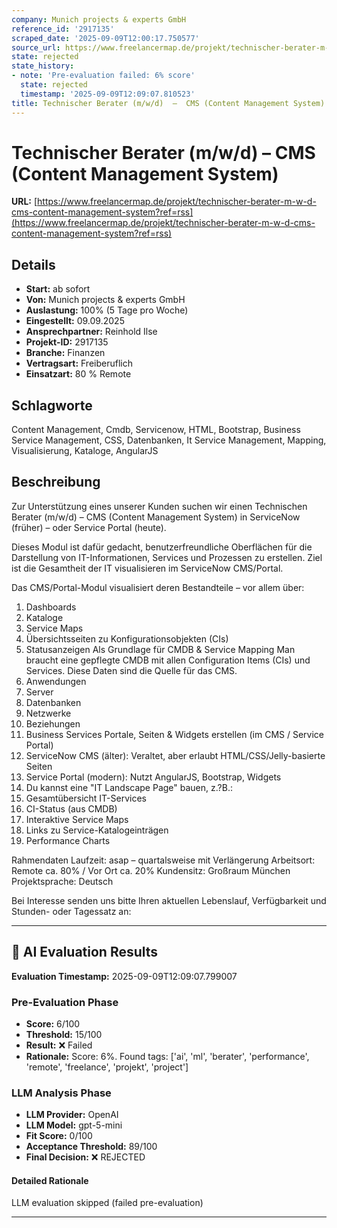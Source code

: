 ```yaml
---
company: Munich projects & experts GmbH
reference_id: '2917135'
scraped_date: '2025-09-09T12:00:17.750577'
source_url: https://www.freelancermap.de/projekt/technischer-berater-m-w-d-cms-content-management-system?ref=rss
state: rejected
state_history:
- note: 'Pre-evaluation failed: 6% score'
  state: rejected
  timestamp: '2025-09-09T12:09:07.810523'
title: Technischer Berater (m/w/d)  –  CMS (Content Management System)
---
```



# Technischer Berater (m/w/d)  –  CMS (Content Management System)
**URL:** [https://www.freelancermap.de/projekt/technischer-berater-m-w-d-cms-content-management-system?ref=rss](https://www.freelancermap.de/projekt/technischer-berater-m-w-d-cms-content-management-system?ref=rss)
## Details
- **Start:** ab sofort
- **Von:** Munich projects & experts GmbH
- **Auslastung:** 100% (5 Tage pro Woche)
- **Eingestellt:** 09.09.2025
- **Ansprechpartner:** Reinhold Ilse
- **Projekt-ID:** 2917135
- **Branche:** Finanzen
- **Vertragsart:** Freiberuflich
- **Einsatzart:** 80
                                                % Remote

## Schlagworte
Content Management, Cmdb, Servicenow, HTML, Bootstrap, Business Service Management, CSS, Datenbanken, It Service Management, Mapping, Visualisierung, Kataloge, AngularJS

## Beschreibung
Zur Unterstützung eines unserer Kunden suchen wir einen Technischen Berater (m/w/d) – CMS (Content Management System) in ServiceNow (früher) – oder Service Portal (heute).

Dieses Modul ist dafür gedacht, benutzerfreundliche Oberflächen für die Darstellung von IT-Informationen, Services und Prozessen zu erstellen. Ziel ist die Gesamtheit der IT visualisieren im ServiceNow CMS/Portal.

Das CMS/Portal-Modul visualisiert deren Bestandteile – vor allem über:
1. Dashboards
2. Kataloge
3. Service Maps
4. Übersichtsseiten zu Konfigurationsobjekten (CIs)
5. Statusanzeigen
Als Grundlage für CMDB & Service Mapping
Man braucht eine gepflegte CMDB mit allen Configuration Items (CIs) und Services. Diese Daten sind die Quelle für das CMS.
1. Anwendungen
2. Server
3. Datenbanken
4. Netzwerke
5. Beziehungen
6. Business Services
Portale, Seiten & Widgets erstellen (im CMS / Service Portal)
1. ServiceNow CMS (älter): Veraltet, aber erlaubt HTML/CSS/Jelly-basierte Seiten
2. Service Portal (modern): Nutzt AngularJS, Bootstrap, Widgets
3. Du kannst eine "IT Landscape Page" bauen, z.?B.:
1. Gesamtübersicht IT-Services
2. CI-Status (aus CMDB)
3. Interaktive Service Maps
4. Links zu Service-Katalogeinträgen
5. Performance Charts

Rahmendaten
Laufzeit: asap – quartalsweise mit Verlängerung
Arbeitsort: Remote ca. 80% / Vor Ort ca. 20%
Kundensitz: Großraum München
Projektsprache: Deutsch

Bei Interesse senden uns bitte Ihren aktuellen Lebenslauf, Verfügbarkeit und Stunden- oder
Tagessatz an:

---

## 🤖 AI Evaluation Results

**Evaluation Timestamp:** 2025-09-09T12:09:07.799007

### Pre-Evaluation Phase
- **Score:** 6/100
- **Threshold:** 15/100
- **Result:** ❌ Failed
- **Rationale:** Score: 6%. Found tags: ['ai', 'ml', 'berater', 'performance', 'remote', 'freelance', 'projekt', 'project']

### LLM Analysis Phase
- **LLM Provider:** OpenAI
- **LLM Model:** gpt-5-mini
- **Fit Score:** 0/100
- **Acceptance Threshold:** 89/100
- **Final Decision:** ❌ REJECTED

#### Detailed Rationale
LLM evaluation skipped (failed pre-evaluation)

---
